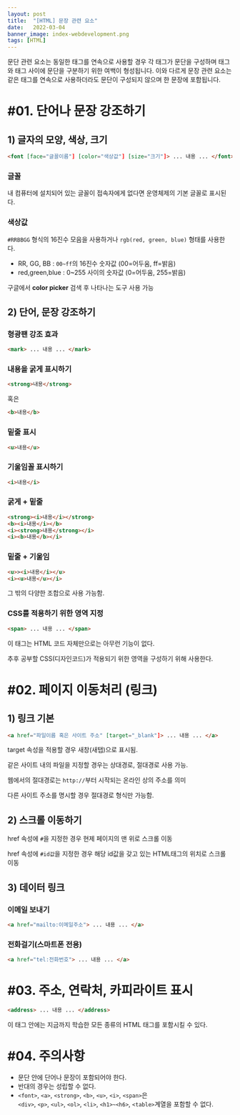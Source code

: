 ```yaml
---
layout: post
title:  "[HTML] 문장 관련 요소"
date:   2022-03-04
banner_image: index-webdevelopment.png
tags: [HTML]
---
```


문단 관련 요소는 동일한 태그를 연속으로 사용할 경우 각 태그가 문단을 구성하며 태그와 태그 사이에 문단을 구분하기 위한 여백이 형성됩니다. 이와 다르게 문장 관련 요소는 같은 태그를 연속으로 사용하더라도 문단이 구성되지 않으며 한 문장에 포함됩니다.

<!--more-->

# #01. 단어나 문장 강조하기

## 1) 글자의 모양, 색상, 크기

```html
<font [face="글꼴이름"] [color="색상값"] [size="크기"]> ... 내용 ... </font>
```

### 글꼴

내 컴퓨터에 설치되어 있는 글꼴이 접속자에게 없다면 운영체제의 기본 글꼴로 표시된다.

### 색상값

`#RRBBGG` 형식의 16진수 모음을 사용하거나 `rgb(red, green, blue)` 형태를 사용한다.

- RR, GG, BB : `00~ff`의 16진수 숫자값 (00=어두움, ff=밝음)
- red,green,blue : 0~255 사이의 숫자값 (0=어두움, 255=밝음)

구글에서 **color picker** 검색 후 나타나는 도구 사용 가능


## 2) 단어, 문장 강조하기


### 형광팬 강조 효과

```html
<mark> ... 내용 ... </mark>
```

### 내용을 굵게 표시하기

```html
<strong>내용</strong>
```

혹은

```html
<b>내용</b>
```

### 밑줄 표시

```html
<u>내용</u>
```

### 기울임꼴 표시하기

```html
<i>내용</i>
```

### 굵게 + 밑줄

```html
<strong><i>내용</i></strong>
<b><i>내용</i></b>
<i><strong>내용</strong></i>
<i><b>내용</b></i>
```

### 밑줄 + 기울임

```html
<u>><i>내용</i></u>
<i><u>내용</u></i>
```

그 밖의 다양한 조합으로 사용 가능함.

### CSS를 적용하기 위한 영역 지정

```html
<span> ... 내용 ... </span>
```

이 태그는 HTML 코드 자체만으로는 아무런 기능이 없다.

추후 공부할 CSS(디자인코드)가 적용되기 위한 영역을 구성하기 위해 사용한다.



# #02. 페이지 이동처리 (링크)

## 1) 링크 기본

```html
<a href="파일이름 혹은 사이트 주소" [target="_blank"]> ... 내용 ... </a>
```

target 속성을 적용할 경우 새창(새탭)으로 표시됨.

같은 사이트 내의 파일을 지정할 경우는 상대경로, 절대경로 사용 가능.

웹에서의 절대경로는 `http://`부터 시작되는 온라인 상의 주소를 의미

다른 사이트 주소를 명시할 경우 절대경로 형식만 가능함.

## 2) 스크롤 이동하기

href 속성에 `#`을 지정한 경우 현제 페이지의 맨 위로 스크롤 이동

href 속성에 `#id값`을 지정한 경우 해당 id값을 갖고 있는 HTML태그의 위치로 스크롤 이동

## 3) 데이터 링크

### 이메일 보내기

```html
<a href="mailto:이메일주소"> ... 내용 ... </a>
```

### 전화걸기(스마트폰 전용)

```html
<a href="tel:전화번호"> ... 내용 ... </a>
```


# #03. 주소, 연락처, 카피라이트 표시

```html
<address> ... 내용 ... </address>
```

이 태그 안에는 지금까지 학습한 모든 종류의 HTML 태그를 포함시킬 수 있다.


# #04. 주의사항

- 문단 안에 단어나 문장이 포함되어야 한다.
- 반대의 경우는 성립할 수 없다.
- `<font>`, `<a>`, `<strong>`, `<b>`, `<u>`, `<i>`, `<span>`은 <br/>
   `<div>`, `<p>`, `<ul>`, `<ol>`, `<li>`, `<h1>~<h6>`, `<table>`계열을 포함할 수 없다.